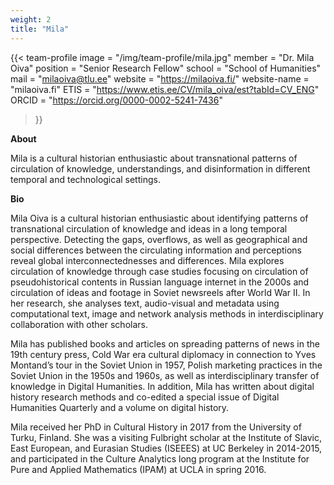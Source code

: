 ```yaml
---
weight: 2
title: "Mila"
---
```


{{< team-profile 
image = "/img/team-profile/mila.jpg"
member = "Dr. Mila Oiva"
position = "Senior Research Fellow"
school = "School of Humanities"
mail = "milaoiva@tlu.ee"
website = "https://milaoiva.fi/"
website-name = "milaoiva.fi"
ETIS = "https://www.etis.ee/CV/mila_oiva/est?tabId=CV_ENG"
ORCID = "https://orcid.org/0000-0002-5241-7436"
 >}}   

**About**
  
Mila is a cultural historian enthusiastic about transnational patterns of circulation of knowledge, understandings, and disinformation in different temporal and technological settings.
  

**Bio**  
  
Mila Oiva is a cultural historian enthusiastic about identifying patterns of transnational circulation of knowledge and ideas in a long temporal perspective. Detecting the gaps, overflows, as well as geographical and social differences between the circulating information and perceptions reveal global interconnectednesses and differences. Mila explores circulation of knowledge through case studies focusing on circulation of pseudohistorical contents in Russian language internet in the 2000s and circulation of ideas and footage in Soviet newsreels after World War II. In her research, she analyses text, audio-visual and metadata using computational text, image and network analysis methods in interdisciplinary collaboration with other scholars.  

Mila has published books and articles on spreading patterns of news in the 19th century press, Cold War era cultural diplomacy in connection to Yves Montand’s tour in the Soviet Union in 1957, Polish marketing practices in the Soviet Union in the 1950s and 1960s, as well as interdisciplinary transfer of knowledge in Digital Humanities. In addition, Mila has written about digital history research methods and co-edited a special issue of Digital Humanities Quarterly and a volume on digital history.  

Mila received her PhD in Cultural History in 2017 from the University of Turku, Finland. She was a visiting Fulbright scholar at the Institute of Slavic, East European, and Eurasian Studies (ISEEES) at UC Berkeley in 2014-2015, and participated in the Culture Analytics long program at the Institute for Pure and Applied Mathematics (IPAM) at UCLA in spring 2016.